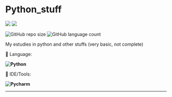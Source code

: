# Python_stuff

<p align="left">

  <a href="https://www.linkedin.com/in/vin%C3%ADcius-valle-beraldo-9b85a2208/" alt="Linkedin">
  <img src="https://img.shields.io/badge/-Linkedin-0e76a8?style=flat-square&logo=Linkedin&logoColor=white&link=" /></a>

  <a href="https://www.instagram.com/marquis_cthulhu_styles/" alt="Instagram">
  <img src="https://img.shields.io/badge/-Instagram-DF0174?style=flat-square&labelColor=DF0174&logo=instagram&logoColor=white&link=LINK-DO-SEU-INSTAGRAM"/></a>
</p>  

![GitHub repo size](https://img.shields.io/github/repo-size/MrFahrenhei/Python_stuff?style=for-the-badge)
![GitHub language count](https://img.shields.io/github/languages/count/MrFahrenhei/Python_stuff?style=for-the-badge)

My estudies in python and other stuffs (very basic, not complete)

<p align="left">
  🦄 Language: <strong> 
  
  ![Python](https://img.shields.io/badge/Python-333333?style=for-the-badge&logo=python&logoColor=3776AB)
  
  </strong>
</p>

<p align="left">
  💼 IDE/Tools: <strong>
  
  ![Pycharm](https://img.shields.io/badge/PyCharm-000000.svg?&style=for-the-badge&logo=PyCharm&logoColor=white)
  
  </strong>
</p>
<hr>
